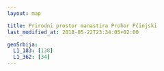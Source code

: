 ```yaml
---
layout: map

title: Prirodni prostor manastira Prohor Pčinjski
last_modified_at: 2018-05-22T23:34:05+02:00

geoSrbija:
  L1_183: [138]
  L1_362: [34]
---
```

